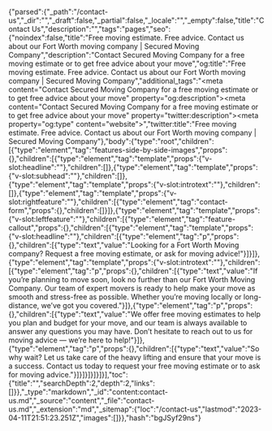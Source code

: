 {"parsed":{"_path":"/contact-us","_dir":"","_draft":false,"_partial":false,"_locale":"","_empty":false,"title":"Contact Us","description":"","tags":"pages","seo":{"noindex":false,"title":"Free moving estimate. Free advice. Contact us about our Fort Worth moving company | Secured Moving Company","description":"Contact Secured Moving Company for a free moving estimate or to get free advice about your move","og:title":"Free moving estimate. Free advice. Contact us about our Fort Worth moving company | Secured Moving Company","additional_tags":"<meta content=\"Contact Secured Moving Company for a free moving estimate or to get free advice about your move\" property=\"og:description\"><meta content=\"Contact Secured Moving Company for a free moving estimate or to get free advice about your move\" property=\"twitter:description\"><meta property=\"og:type\" content=\"website\">","twitter:title":"Free moving estimate. Free advice. Contact us about our Fort Worth moving company | Secured Moving Company"},"body":{"type":"root","children":[{"type":"element","tag":"features-side-by-side-images","props":{},"children":[{"type":"element","tag":"template","props":{"v-slot:headline":""},"children":[]},{"type":"element","tag":"template","props":{"v-slot:subhead":""},"children":[]},{"type":"element","tag":"template","props":{"v-slot:introtext":""},"children":[]},{"type":"element","tag":"template","props":{"v-slot:rightfeature":""},"children":[{"type":"element","tag":"contact-form","props":{},"children":[]}]},{"type":"element","tag":"template","props":{"v-slot:leftfeature":""},"children":[{"type":"element","tag":"feature-callout","props":{},"children":[{"type":"element","tag":"template","props":{"v-slot:headline":""},"children":[{"type":"element","tag":"p","props":{},"children":[{"type":"text","value":"Looking for a Fort Worth Moving company? Request a free moving estimate, or ask for moving advice!"}]}]},{"type":"element","tag":"template","props":{"v-slot:introtext":""},"children":[{"type":"element","tag":"p","props":{},"children":[{"type":"text","value":"If you’re planning to move soon, look no further than our Fort Worth Moving Company. Our team of expert movers is ready to help make your move as smooth and stress-free as possible. Whether you’re moving locally or long-distance, we’ve got you covered."}]},{"type":"element","tag":"p","props":{},"children":[{"type":"text","value":"We offer free moving estimates to help you plan and budget for your move, and our team is always available to answer any questions you may have. Don’t hesitate to reach out to us for moving advice — we’re here to help!"}]},{"type":"element","tag":"p","props":{},"children":[{"type":"text","value":"So why wait? Let us take care of the heavy lifting and ensure that your move is a success. Contact us today to request your free moving estimate or to ask for moving advice."}]}]}]}]}]}],"toc":{"title":"","searchDepth":2,"depth":2,"links":[]}},"_type":"markdown","_id":"content:contact-us.md","_source":"content","_file":"contact-us.md","_extension":"md","_sitemap":{"loc":"/contact-us","lastmod":"2023-04-11T21:51:23.251Z","images":[]}},"hash":"bgJSyf29ns"}